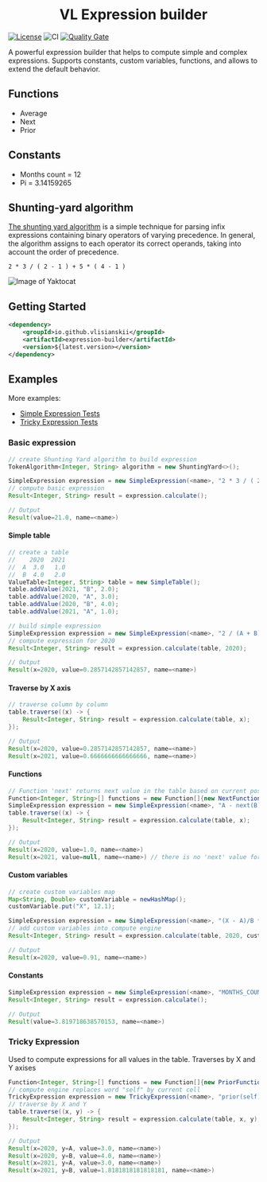 <h1 align="center">VL Expression builder</h1>

[![License](https://img.shields.io/badge/License-Apache%202.0-blue.svg)](https://opensource.org/licenses/Apache-2.0)
![CI](https://github.com/vlisianskii/expression-builder/workflows/Java%20CI%20with%20Maven/badge.svg)
[![Quality Gate](https://sonarcloud.io/api/project_badges/measure?project=vlisianskii_expression-builder&metric=alert_status)](https://sonarcloud.io/dashboard?id=vlisianskii_expression-builder)

A powerful expression builder that helps to compute simple and complex expressions. Supports constants, custom variables, functions, and allows to extend the default behavior.

## Functions
- Average
- Next
- Prior

## Constants
- Months count = 12
- Pi = 3.14159265

## Shunting-yard algorithm

[The shunting yard algorithm](https://en.wikipedia.org/wiki/Shunting-yard_algorithm) is a simple technique for parsing infix expressions containing binary operators of varying precedence. 
In general, the algorithm assigns to each operator its correct operands, taking into account the order of precedence.  

```text
2 * 3 / ( 2 - 1 ) + 5 * ( 4 - 1 )
```

![Image of Yaktocat](https://i.stack.imgur.com/TrHR0.png)

## Getting Started
```xml
<dependency>
    <groupId>io.github.vlisianskii</groupId>
    <artifactId>expression-builder</artifactId>
    <version>${latest.version></version>
</dependency>
```

## Examples

More examples:
- [Simple Expression Tests](https://github.com/vlisianskii/expression-builder/blob/master/src/test/java/vl/SimpleExpressionTest.java)
- [Tricky Expression Tests](https://github.com/vlisianskii/expression-builder/blob/master/src/test/java/vl/TrickyExpressionTest.java) 

### Basic expression

```java
// create Shunting Yard algorithm to build expression
TokenAlgorithm<Integer, String> algorithm = new ShuntingYard<>();

SimpleExpression expression = new SimpleExpression(<name>, "2 * 3 / ( 2 - 1 ) + 5 * ( 4 - 1 )", algorithm);
// compute basic expression
Result<Integer, String> result = expression.calculate();

// Output
Result(value=21.0, name=<name>)                                        
```

#### Simple table

```java
// create a table
//    2020  2021
//  A  3.0   1.0
//  B  4.0   2.0
ValueTable<Integer, String> table = new SimpleTable();
table.addValue(2021, "B", 2.0);
table.addValue(2020, "A", 3.0);
table.addValue(2020, "B", 4.0);
table.addValue(2021, "A", 1.0);

// build simple expression
SimpleExpression expression = new SimpleExpression(<name>, "2 / (A + B)", algorithm);
// compute expression for 2020 
Result<Integer, String> result = expression.calculate(table, 2020);

// Output
Result(x=2020, value=0.2857142857142857, name=<name>)
```

#### Traverse by X axis 

```java
// traverse column by column
table.traverse((x) -> {
    Result<Integer, String> result = expression.calculate(table, x);
});

// Output
Result(x=2020, value=0.2857142857142857, name=<name>)
Result(x=2021, value=0.6666666666666666, name=<name>)
```

#### Functions

```java
// Function 'next' returns next value in the table based on current position
Function<Integer, String>[] functions = new Function[]{new NextFunction()};
SimpleExpression expression = new SimpleExpression(<name>, "A - next(B)", algorithm, functions);
table.traverse((x) -> {
    Result<Integer, String> result = expression.calculate(table, x);
});

// Output
Result(x=2020, value=1.0, name=<name>)
Result(x=2021, value=null, name=<name>) // there is no 'next' value for current 2021 by X axis
```

#### Custom variables

```java
// create custom variables map
Map<String, Double> customVariable = newHashMap();
customVariable.put("X", 12.1);

SimpleExpression expression = new SimpleExpression(<name>, "(X - A)/B * 0.4", algorithm);
// add custom variables into compute engine
Result<Integer, String> result = expression.calculate(table, 2020, customVariable);

// Output 
Result(x=2020, value=0.91, name=<name>)
```

#### Constants

```java
SimpleExpression expression = new SimpleExpression(<name>, "MONTHS_COUNT/Pi", algorithm);
Result<Integer, String> result = expression.calculate();

// Output  
Result(value=3.819718638570153, name=<name>)
```

### Tricky Expression

Used to compute expressions for all values in the table. Traverses by X and Y axises

```java
Function<Integer, String>[] functions = new Function[]{new PriorFunction()};
// compute engine replaces word "self" by current cell
TrickyExpression expression = new TrickyExpression(<name>, "prior(self)/self", algorithm, functions);
// traverse by X and Y
table.traverse((x, y) -> {
    Result<Integer, String> result = expression.calculate(table, x, y);
});

// Output  
Result(x=2020, y=A, value=3.0, name=<name>)
Result(x=2020, y=B, value=4.0, name=<name>)
Result(x=2021, y=A, value=3.0, name=<name>)
Result(x=2021, y=B, value=1.8181818181818181, name=<name>)
```